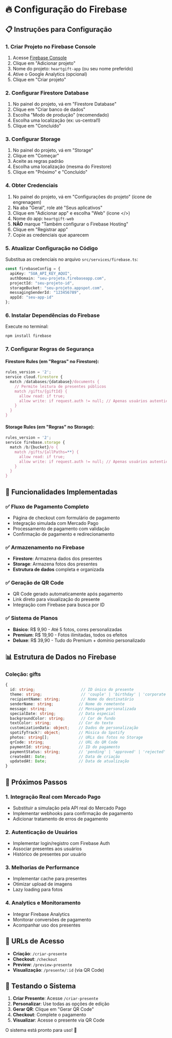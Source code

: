 # 🔥 Configuração do Firebase

## 📋 Instruções para Configuração

### 1. **Criar Projeto no Firebase Console**
1. Acesse [Firebase Console](https://console.firebase.google.com/)
2. Clique em "Adicionar projeto"
3. Nome do projeto: `heartgift-app` (ou seu nome preferido)
4. Ative o Google Analytics (opcional)
5. Clique em "Criar projeto"

### 2. **Configurar Firestore Database**
1. No painel do projeto, vá em "Firestore Database"
2. Clique em "Criar banco de dados"
3. Escolha "Modo de produção" (recomendado)
4. Escolha uma localização (ex: us-central1)
5. Clique em "Concluído"

### 3. **Configurar Storage**
1. No painel do projeto, vá em "Storage"
2. Clique em "Começar"
3. Aceite as regras padrão
4. Escolha uma localização (mesma do Firestore)
5. Clique em "Próximo" e "Concluído"

### 4. **Obter Credenciais**
1. No painel do projeto, vá em "Configurações do projeto" (ícone de engrenagem)
2. Na aba "Geral", role até "Seus aplicativos"
3. Clique em "Adicionar app" e escolha "Web" (ícone </>)
4. Nome do app: `heartgift-web`
5. **NÃO** marque "Também configurar o Firebase Hosting"
6. Clique em "Registrar app"
7. Copie as credenciais que aparecem

### 5. **Atualizar Configuração no Código**
Substitua as credenciais no arquivo `src/services/firebase.ts`:

```typescript
const firebaseConfig = {
  apiKey: "SUA_API_KEY_AQUI",
  authDomain: "seu-projeto.firebaseapp.com",
  projectId: "seu-projeto-id",
  storageBucket: "seu-projeto.appspot.com",
  messagingSenderId: "123456789",
  appId: "seu-app-id"
};
```

### 6. **Instalar Dependências do Firebase**
Execute no terminal:
```bash
npm install firebase
```

### 7. **Configurar Regras de Segurança**

#### **Firestore Rules** (em "Regras" no Firestore):
```javascript
rules_version = '2';
service cloud.firestore {
  match /databases/{database}/documents {
    // Permite leitura de presentes públicos
    match /gifts/{giftId} {
      allow read: if true;
      allow write: if request.auth != null; // Apenas usuários autenticados podem escrever
    }
  }
}
```

#### **Storage Rules** (em "Regras" no Storage):
```javascript
rules_version = '2';
service firebase.storage {
  match /b/{bucket}/o {
    match /gifts/{allPaths=**} {
      allow read: if true;
      allow write: if request.auth != null; // Apenas usuários autenticados podem escrever
    }
  }
}
```

## 🚀 Funcionalidades Implementadas

### ✅ **Fluxo de Pagamento Completo**
- Página de checkout com formulário de pagamento
- Integração simulada com Mercado Pago
- Processamento de pagamento com validação
- Confirmação de pagamento e redirecionamento

### ✅ **Armazenamento no Firebase**
- **Firestore**: Armazena dados dos presentes
- **Storage**: Armazena fotos dos presentes
- **Estrutura de dados** completa e organizada

### ✅ **Geração de QR Code**
- QR Code gerado automaticamente após pagamento
- Link direto para visualização do presente
- Integração com Firebase para busca por ID

### ✅ **Sistema de Planos**
- **Básico**: R$ 9,90 - Até 5 fotos, cores personalizadas
- **Premium**: R$ 19,90 - Fotos ilimitadas, todos os efeitos
- **Deluxe**: R$ 39,90 - Tudo do Premium + domínio personalizado

## 📊 Estrutura de Dados no Firebase

### **Coleção: gifts**
```typescript
{
  id: string;                    // ID único do presente
  theme: string;                 // 'couple' | 'birthday' | 'corporate'
  recipientName: string;         // Nome do destinatário
  senderName: string;           // Nome do remetente
  message: string;              // Mensagem personalizada
  specialDate: string;          // Data especial
  backgroundColor: string;       // Cor de fundo
  textColor: string;            // Cor do texto
  customizationData: object;    // Dados de personalização
  spotifyTrack?: object;        // Música do Spotify
  photos: string[];             // URLs das fotos no Storage
  qrCode: string;               // URL do QR Code
  paymentId: string;            // ID do pagamento
  paymentStatus: string;        // 'pending' | 'approved' | 'rejected'
  createdAt: Date;              // Data de criação
  updatedAt: Date;              // Data de atualização
}
```

## 🔧 Próximos Passos

### 1. **Integração Real com Mercado Pago**
- Substituir a simulação pela API real do Mercado Pago
- Implementar webhooks para confirmação de pagamento
- Adicionar tratamento de erros de pagamento

### 2. **Autenticação de Usuários**
- Implementar login/registro com Firebase Auth
- Associar presentes aos usuários
- Histórico de presentes por usuário

### 3. **Melhorias de Performance**
- Implementar cache para presentes
- Otimizar upload de imagens
- Lazy loading para fotos

### 4. **Analytics e Monitoramento**
- Integrar Firebase Analytics
- Monitorar conversões de pagamento
- Acompanhar uso dos presentes

## 📱 URLs de Acesso

- **Criação**: `/criar-presente`
- **Checkout**: `/checkout`
- **Preview**: `/preview-presente`
- **Visualização**: `/presente/:id` (via QR Code)

## 🎯 Testando o Sistema

1. **Criar Presente**: Acesse `/criar-presente`
2. **Personalizar**: Use todas as opções de edição
3. **Gerar QR**: Clique em "Gerar QR Code"
4. **Checkout**: Complete o pagamento
5. **Visualizar**: Acesse o presente via QR Code

O sistema está pronto para uso! 🎉
